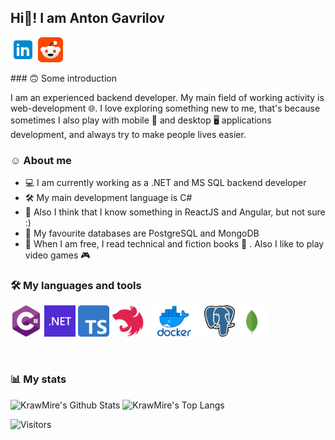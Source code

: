 ## Hi👋! I am Anton Gavrilov

<p float="left">
<a href="https://www.linkedin.com/in/anton-gavrilov-backend/"><img src="https://raw.githubusercontent.com/KrawMire/KrawMire/dev/assets/linkedin.svg" alt="linkedin" height="40px"/></a>
<a href="https://www.reddit.com/user/KrawMire/"><img src="https://raw.githubusercontent.com/KrawMire/KrawMire/dev/assets/reddit.png" alt="reddit" height="40px"/></a>
<p>
### 🙃 Some introduction

I am an experienced backend developer. My main field of working activity is web-development 🌐. I love exploring something new to me, that's because sometimes I also play with mobile 📱 and desktop 🖥️ applications development, and always try to make people lives easier.

### ☺️ About me

- 💻 I am currently working as a .NET and MS SQL backend developer
- 🛠️ My main development language is C#
- 🧐 Also I think that I know something in ReactJS and Angular, but not sure :)
- 💾 My favourite databases are PostgreSQL and MongoDB
- 🌴 When I am free, I read technical and fiction books 📕 . Also I like to play video games 🎮

### 🛠️  My languages and tools

<p>
    <img src="https://raw.githubusercontent.com/KrawMire/KrawMire/dev/assets/csharp.svg" alt="csharp" height="50px"/>
    <img src="https://raw.githubusercontent.com/KrawMire/KrawMire/dev/assets/dotnet-core-logo.png" alt="dotnet" height="50px"/>
    <img src="https://raw.githubusercontent.com/KrawMire/KrawMire/dev/assets/typescript-logo.png" alt="typescript" height="50px"/>
    <img src="https://raw.githubusercontent.com/KrawMire/KrawMire/dev/assets/nestjs-logo.png" alt="nestjs" height="50px"/>
    <img src="https://raw.githubusercontent.com/KrawMire/KrawMire/dev/assets/docker-logo.png" alt="docker" height="50px"/>
    <img src="https://raw.githubusercontent.com/KrawMire/KrawMire/dev/assets/postgresql-logo.png" alt="postgres" height="50px"/>
    <img src="https://raw.githubusercontent.com/KrawMire/KrawMire/dev/assets/mongodb-logo.svg" alt="mongodb" height="50px"/>
</p>

<br>

### 📊 My stats

![KrawMire's Github Stats](https://github-readme-stats.vercel.app/api?username=KrawMire&show_icons=true&include_all_commits=true)
![KrawMire's Top Langs](https://github-readme-stats.vercel.app/api/top-langs/?username=Krawmire)

![Visitors](https://api.visitorbadge.io/api/visitors?path=https%3A%2F%2Fgithub.com%2FKrawMire%2FKrawMire&label=Visits&countColor=%23263759)
